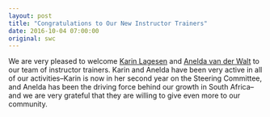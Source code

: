```yaml
---
layout: post
title: "Congratulations to Our New Instructor Trainers"
date: 2016-10-04 07:00:00
original: swc
---
```


We are very pleased to welcome [Karin Lagesen]({{page.root}}/team/#lagesen_k)
and [Anelda van der Walt]({{page.root}}/team/#van-der-walt_anelda)
to our team of instructor trainers.
Karin and Anelda have been very active in all of our activities–Karin
is now in her second year on the Steering Committee,
and Anelda has been the driving force behind our growth in South Africa–and
we are very grateful that they are willing to give even more to our community.
